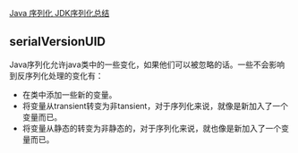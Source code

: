 [Java 序列化 JDK序列化总结](https://www.cnblogs.com/ixenos/p/5832736.html)

## serialVersionUID
Java序列化允许java类中的一些变化，如果他们可以被忽略的话。一些不会影响到反序列化处理的变化有：
- 在类中添加一些新的变量。
- 将变量从transient转变为非tansient，对于序列化来说，就像是新加入了一个变量而已。
- 将变量从静态的转变为非静态的，对于序列化来说，就也像是新加入了一个变量而已。